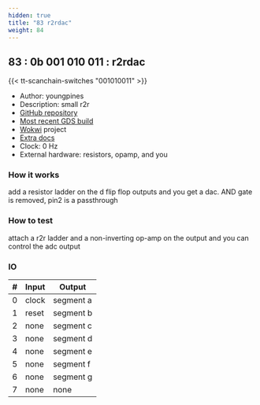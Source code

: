 ```yaml
---
hidden: true
title: "83 r2rdac"
weight: 84
---
```


## 83 : 0b 001 010 011 : r2rdac

{{< tt-scanchain-switches "001010011" >}}

* Author: youngpines
* Description: small r2r
* [GitHub repository](https://github.com/youngpines/tt02-youngpines-submission)
* [Most recent GDS build](https://github.com/youngpines/tt02-youngpines-submission/actions/runs/3555030367)
* [Wokwi](https://wokwi.com/projects/341571228858843732) project
* [Extra docs]()
* Clock: 0 Hz
* External hardware: resistors, opamp, and you



### How it works

add a resistor ladder on the d flip flop outputs and you get a dac. AND gate is removed, pin2 is a passthrough

### How to test

attach a r2r ladder and a non-inverting op-amp on the output and you can control the adc output

### IO

| # | Input        | Output       |
|---|--------------|--------------|
| 0 | clock  | segment a |
| 1 | reset  | segment b |
| 2 | none  | segment c |
| 3 | none  | segment d |
| 4 | none  | segment e |
| 5 | none  | segment f |
| 6 | none  | segment g |
| 7 | none  | none |
